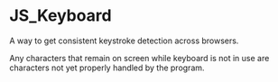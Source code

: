 # JS_Keyboard
A way to get consistent keystroke detection across browsers.

Any characters that remain on screen while keyboard is not in use are characters not yet properly handled by the program.